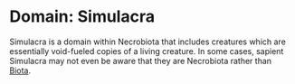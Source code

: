 # Domain: Simulacra

Simulacra is a domain within Necrobiota that includes creatures which are essentially void-fueled copies of a living creature. In some cases, sapient Simulacra may not even be aware that they are Necrobiota rather than [Biota](../../biota/introduction.md).